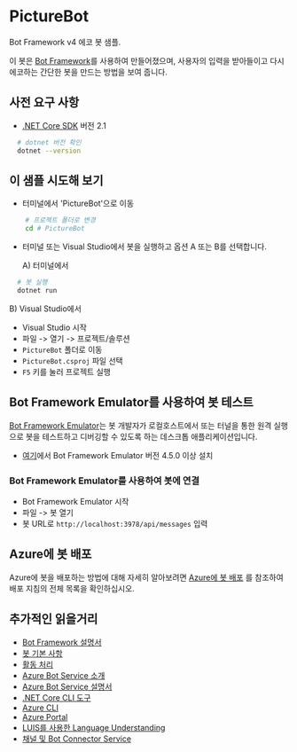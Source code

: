 ﻿# PictureBot

Bot Framework v4 에코 봇 샘플.

이 봇은 [Bot Framework](https://dev.botframework.com)를 사용하여 만들어졌으며, 사용자의 입력을 받아들이고 다시 에코하는 간단한 봇을 만드는 방법을 보여 줍니다.

## 사전 요구 사항

- [.NET Core SDK](https://dotnet.microsoft.com/download) 버전 2.1

```bash
  # dotnet 버전 확인
  dotnet --version
```

## 이 샘플 시도해 보기

- 터미널에서 'PictureBot'으로 이동

```bash
    # 프로젝트 폴더로 변경
    cd # PictureBot
```

- 터미널 또는 Visual Studio에서 봇을 실행하고 옵션 A 또는 B를 선택합니다.

  A) 터미널에서

```bash
  # 봇 실행
  dotnet run
```

  B) Visual Studio에서

  - Visual Studio 시작
  - 파일 -> 열기 -> 프로젝트/솔루션
  - `PictureBot` 폴더로 이동
  - `PictureBot.csproj` 파일 선택
  - `F5` 키를 눌러 프로젝트 실행

## Bot Framework Emulator를 사용하여 봇 테스트

[Bot Framework Emulator](https://github.com/microsoft/botframework-emulator)는 봇 개발자가 로컬호스트에서 또는 터널을 통한 원격 실행으로 봇을 테스트하고 디버깅할 수 있도록 하는 데스크톱 애플리케이션입니다.

- [여기](https://github.com/Microsoft/BotFramework-Emulator/releases)에서 Bot Framework Emulator 버전 4.5.0 이상 설치

### Bot Framework Emulator를 사용하여 봇에 연결

- Bot Framework Emulator 시작
- 파일 -> 봇 열기
- 봇 URL로 `http://localhost:3978/api/messages` 입력

## Azure에 봇 배포

Azure에 봇을 배포하는 방법에 대해 자세히 알아보려면 [Azure에 봇 배포](https://aka.ms/azuredeployment) 를 참조하여 배포 지침의 전체 목록을 확인하십시오.

## 추가적인 읽을거리

- [Bot Framework 설명서](https://docs.botframework.com)
- [봇 기본 사항](https://docs.microsoft.com/azure/bot-service/bot-builder-basics?view=azure-bot-service-4.0)
- [활동 처리](https://docs.microsoft.com/ko-kr/azure/bot-service/bot-builder-concept-activity-processing?view=azure-bot-service-4.0)
- [Azure Bot Service 소개](https://docs.microsoft.com/azure/bot-service/bot-service-overview-introduction?view=azure-bot-service-4.0)
- [Azure Bot Service 설명서](https://docs.microsoft.com/azure/bot-service/?view=azure-bot-service-4.0)
- [.NET Core CLI 도구](https://docs.microsoft.com/ko-kr/dotnet/core/tools/?tabs=netcore2x)
- [Azure CLI](https://docs.microsoft.com/cli/azure/?view=azure-cli-latest)
- [Azure Portal](https://portal.azure.com)
- [LUIS를 사용한 Language Understanding](https://docs.microsoft.com/ko-kr/azure/cognitive-services/luis/)
- [채널 및 Bot Connector Service](https://docs.microsoft.com/ko-kr/azure/bot-service/bot-concepts?view=azure-bot-service-4.0)
